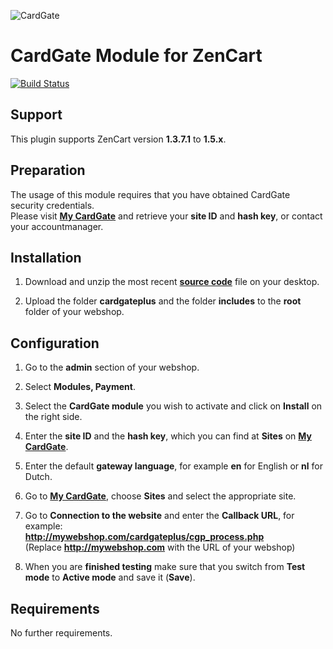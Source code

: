 ![CardGate](https://cdn.curopayments.net/thumb/200/logos/cardgate.png)

# CardGate Module for ZenCart

[![Build Status](https://travis-ci.org/cardgate/zencart.svg?branch=master)](https://travis-ci.org/cardgate/zencart)

## Support

This plugin supports ZenCart version **1.3.7.1** to **1.5.x**.

## Preparation

The usage of this module requires that you have obtained CardGate security credentials.  
Please visit [**My CardGate**](https://my.cardgate.com/) and retrieve your **site ID** and **hash key**, or contact your accountmanager.

## Installation

1. Download and unzip the most recent [**source code**](https://github.com/cardgate/zencart/releases) file on your desktop.

2. Upload the folder **cardgateplus** and the folder **includes** to the **root** folder of your webshop.

## Configuration

1. Go to the **admin** section of your webshop.

2. Select **Modules, Payment**.

3. Select the **CardGate module** you wish to activate and click on **Install** on the right side.

4. Enter the **site ID** and the **hash key**, which you can find at **Sites** on [**My CardGate**](https://my.cardgate.com/).

5. Enter the default **gateway language**, for example **en** for English or **nl** for Dutch.

6. Go to [**My CardGate**](https://my.cardgate.com/), choose **Sites** and select the appropriate site.

7. Go to **Connection to the website** and enter the **Callback URL**, for example:  
   **http://mywebshop.com/cardgateplus/cgp_process.php**  
   (Replace **http://mywebshop.com** with the URL of your webshop)

8. When you are **finished testing** make sure that you switch from **Test mode** to **Active mode** and save it (**Save**).

## Requirements

No further requirements.